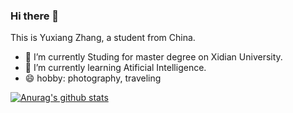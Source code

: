 ### Hi there 👋
This is Yuxiang Zhang, a student from China.
- 🔭 I’m currently Studing for master degree on Xidian University.
- 🌱 I’m currently learning Atificial Intelligence.
- 😄 hobby: photography, traveling

[![Anurag's github stats](https://github-readme-stats.vercel.app/api?username=zyx-cv&show_icons=true&theme=tokyonight)](https://github.com/anuraghazra/github-readme-stats)
